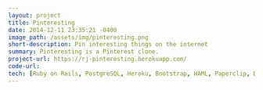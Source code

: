 ```yaml
---
layout: project
title: Pinteresting
date: 2014-12-11 23:35:21 -0400
image_path: /assets/img/pinteresting.png
short-description: Pin interesting things on the internet
summary: Pinteresting is a Pinterest clone.
project-url: https://rj-pinteresting.herokuapp.com/
code-url:
tech: [Ruby on Rails, PostgreSQL, Heroku, Bootstrap, HAML, Paperclip, Devise, Masonary]
---
```



